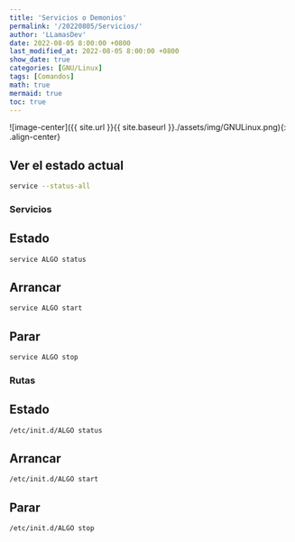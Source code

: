 ```yaml
---
title: 'Servicios o Demonios'
permalink: '/20220805/Servicios/'
author: 'LLamasDev'
date: 2022-08-05 8:00:00 +0800
last_modified_at: 2022-08-05 8:00:00 +0800
show_date: true
categories: [GNU/Linux]
tags: [Comandos]
math: true
mermaid: true
toc: true
---
```


![image-center]({{ site.url }}{{ site.baseurl }}./assets/img/GNULinux.png){: .align-center}

## Ver el estado actual

```bash
service --status-all
```

### Servicios

## Estado

```bash
service ALGO status
```

## Arrancar

```bash
service ALGO start
```

## Parar

```bash
service ALGO stop
```

### Rutas

## Estado

```bash
/etc/init.d/ALGO status
```

## Arrancar

```bash
/etc/init.d/ALGO start
```

## Parar

```bash
/etc/init.d/ALGO stop
```